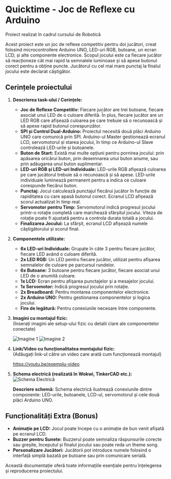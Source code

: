 # Quicktime - Joc de Reflexe cu Arduino

Proiect realizat în cadrul cursului de Robotică

Acest proiect este un joc de reflexe competitiv pentru doi jucători, creat folosind microcontrollere Arduino UNO, LED-uri RGB, butoane, un ecran LCD, și alte componente electronice. Scopul jocului este ca fiecare jucător să reacționeze cât mai rapid la semnalele luminoase și să apese butonul corect pentru a obține puncte. Jucătorul cu cel mai mare punctaj la finalul jocului este declarat câștigător.

## Cerințele proiectului

1. **Descrierea task-ului / Cerințele:**  
   - **Joc de Reflexe Competitiv:** Fiecare jucător are trei butoane, fiecare asociat unui LED de o culoare diferită. În plus, fiecare jucător are un LED RGB care afișează culoarea pe care trebuie să o recunoască și să apese rapid butonul corespunzător.
   - **SPI și Control Dual-Arduino:** Proiectul necesită două plăci Arduino UNO care comunică prin SPI. Arduino-ul Master gestionează ecranul LCD, servomotorul și starea jocului, în timp ce Arduino-ul Slave controlează LED-urile și butoanele.
   - **Buton de Start:** Există mai multe opțiuni pentru pornirea jocului: prin apăsarea oricărui buton, prin desemnarea unui buton anume, sau prin adăugarea unui buton suplimentar.
   - **LED-uri RGB și LED-uri Individuale:** LED-urile RGB afișează culoarea pe care jucătorul trebuie să o recunoască și să apese. LED-urile individuale luminează permanent pentru a indica ce culoare corespunde fiecărui buton.
   - **Punctaj:** Jocul calculează punctajul fiecărui jucător în funcție de rapiditatea cu care apasă butonul corect. Ecranul LCD afișează scorul actualizat în timp real.
   - **Servomotor pentru Timp:** Servomotorul indică progresul jocului printr-o rotație completă care marchează sfârșitul jocului. Viteza de rotație poate fi ajustată pentru a controla durata totală a jocului.
   - **Finalizarea Jocului:** La sfârșit, ecranul LCD afișează numele câștigătorului și scorul final.

2. **Componentele utilizate:**
   - **6x LED-uri Individuale:** Grupate în câte 3 pentru fiecare jucător, fiecare LED având o culoare diferită.
   - **2x LED RGB:** Un LED pentru fiecare jucător, utilizat pentru afișarea semnalelor de culoare pe parcursul rundelor.
   - **6x Butoane:** 3 butoane pentru fiecare jucător, fiecare asociat unui LED de o anumită culoare.
   - **1x LCD:** Ecran pentru afișarea punctajelor și a mesajelor jocului.
   - **1x Servomotor:** Indică progresul jocului prin rotație.
   - **2x Breadboard:** Pentru montarea componentelor electronice.
   - **2x Arduino UNO:** Pentru gestionarea componentelor și logica jocului.
   - **Fire de legătură:** Pentru conexiunile necesare între componente.

3. **Imagini cu montajul fizic:**  
   (Inserați imagini ale setup-ului fizic cu detalii clare ale componentelor conectate)

   ![Imagine 1](https://github.com/user-attachments/assets/example1)
   ![Imagine 2](https://github.com/user-attachments/assets/example2)

4. **Link/Video cu funcționalitatea montajului fizic:**  
   (Adăugați link-ul către un video care arată cum funcționează montajul)

   https://youtu.be/exemplu-video

5. **Schema electrică (realizată în Wokwi, TinkerCAD etc.):**  
   ![Schema Electrică](https://github.com/user-attachments/assets/example-schema)

   **Descriere schemă:** Schema electrică ilustrează conexiunile dintre componente: LED-urile, butoanele, LCD-ul, servomotorul și cele două plăci Arduino UNO.

## Funcționalități Extra (Bonus)

- **Animație pe LCD:** Jocul poate începe cu o animație de bun venit afișată pe ecranul LCD.
- **Buzzer pentru Sunete:** Buzzerul poate semnaliza răspunsurile corecte sau greșite, începutul și finalul jocului sau poate reda un theme song.
- **Personalizare Jucători:** Jucătorii pot introduce numele folosind o interfață simplă bazată pe butoane sau prin comunicare serială.

Această documentație oferă toate informațiile esențiale pentru înțelegerea și reproducerea proiectului.

